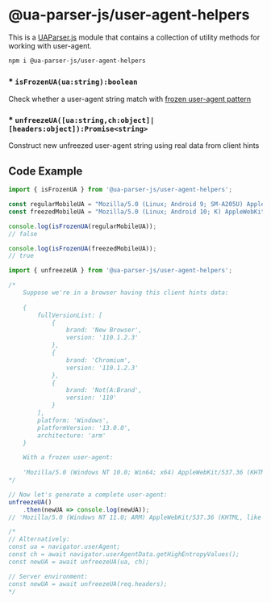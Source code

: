 # @ua-parser-js/user-agent-helpers

This is a [UAParser.js](https://github.com/faisalman/ua-parser-js) module that contains a collection of utility methods for working with user-agent.

```sh
npm i @ua-parser-js/user-agent-helpers
```

### * `isFrozenUA(ua:string):boolean`

Check whether a user-agent string match with [frozen user-agent pattern](https://www.chromium.org/updates/ua-reduction/)

### * `unfreezeUA([ua:string,ch:object]|[headers:object]):Promise<string>`

Construct new unfreezed user-agent string using real data from client hints

## Code Example

```js
import { isFrozenUA } from '@ua-parser-js/user-agent-helpers';

const regularMobileUA = "Mozilla/5.0 (Linux; Android 9; SM-A205U) AppleWebKit/537.36 (KHTML, like Gecko) Chrome/93.0.1234.56 Mobile Safari/537.36";
const freezedMobileUA = "Mozilla/5.0 (Linux; Android 10; K) AppleWebKit/537.36 (KHTML, like Gecko) Chrome/93.0.0.0 Mobile Safari/537.36";

console.log(isFrozenUA(regularMobileUA));
// false

console.log(isFrozenUA(freezedMobileUA));
// true
```

```js
import { unfreezeUA } from '@ua-parser-js/user-agent-helpers';

/* 
    Suppose we're in a browser having this client hints data:
    
    {
        fullVersionList: [
            {
                brand: 'New Browser',
                version: '110.1.2.3'
            },
            {
                brand: 'Chromium',
                version: '110.1.2.3'
            },
            {
                brand: 'Not(A:Brand',
                version: '110'
            }
        ],
        platform: 'Windows',
        platformVersion: '13.0.0',
        architecture: 'arm'
    }

    With a frozen user-agent:
    
    'Mozilla/5.0 (Windows NT 10.0; Win64; x64) AppleWebKit/537.36 (KHTML, like Gecko) Chrome/93.0.0.0 Safari/537.36'
*/

// Now let's generate a complete user-agent:
unfreezeUA()
    .then(newUA => console.log(newUA));
// 'Mozilla/5.0 (Windows NT 11.0; ARM) AppleWebKit/537.36 (KHTML, like Gecko) New Browser/110.1.2.3 Chromium/110.1.2.3 Safari/537.36'

/*
// Alternatively:
const ua = navigator.userAgent;
const ch = await navigator.userAgentData.getHighEntropyValues();
const newUA = await unfreezeUA(ua, ch);

// Server environment:
const newUA = await unfreezeUA(req.headers);
*/
```